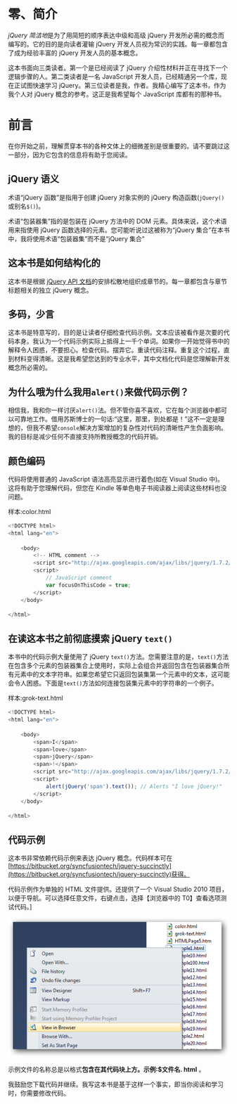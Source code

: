 # 零、简介

*jQuery 简洁地*是为了用简短的顺序表达中级和高级 jQuery 开发所必需的概念而编写的。它的目的是向读者灌输 jQuery 开发人员视为常识的实践。每一章都包含了成为经验丰富的 jQuery 开发人员的基本概念。

这本书面向三类读者。第一个是已经阅读了 jQuery 介绍性材料并正在寻找下一个逻辑步骤的人。第二类读者是一名 JavaScript 开发人员，已经精通另一个库，现在正试图快速学习 jQuery。第三位读者是我，作者。我精心编写了这本书，作为我个人对 jQuery 概念的参考。这正是我希望每个 JavaScript 库都有的那种书。

# 前言

在你开始之前，理解贯穿本书的各种文体上的细微差别是很重要的。请不要跳过这一部分，因为它包含的信息将有助于您阅读。

## jQuery 语义

术语“jQuery 函数”是指用于创建 jQuery 对象实例的 jQuery 构造函数(`jQuery()` 或别名`$()`)。

术语“包装器集”指的是包装在 jQuery 方法中的 DOM 元素。具体来说，这个术语用来指使用 jQuery 函数选择的元素。您可能听说过这被称为“jQuery 集合”在本书中，我将使用术语“包装器集”而不是“jQuery 集合”

## 这本书是如何结构化的

这本书是根据 [jQuery API 文档](http://docs.jquery.com/Main_Page)的安排松散地组织成章节的。每一章都包含与章节标题相关的独立 jQuery 概念。

## 多码，少言

这本书是特意写的，目的是让读者仔细检查代码示例。文本应该被看作是次要的代码本身。我认为一个代码示例实际上抵得上一千个单词。如果你一开始觉得书中的解释令人困惑，不要担心。检查代码。摆弄它。重读代码注释。重复这个过程，直到材料变得清晰。这是我希望您达到的专业水平，其中文档化代码是您理解新开发概念所必需的。

## 为什么哦为什么我用`alert()`来做代码示例？

相信我，我和你一样讨厌`alert()`法。但不管你喜不喜欢，它在每个浏览器中都可以可靠地工作。借用苏斯博士的一句话:“这里，那里，到处都是！”这不一定是理想的，但我不希望`console`解决方案增加的复杂性对代码的清晰性产生负面影响。我的目标是减少任何不直接支持所教授概念的代码开销。

## 颜色编码

代码将使用普通的 JavaScript 语法高亮显示进行着色(如在 Visual Studio 中)。这将有助于您理解代码，但您在 Kindle 等单色电子书阅读器上阅读这些材料也没问题。

样本:color.html

```js
<!DOCTYPE html>
<html lang="en">

    <body>
        <!-- HTML comment -->
        <script src="http://ajax.googleapis.com/ajax/libs/jquery/1.7.2/jquery.min.js"></script>
        <script>
            // JavaScript comment 
            var focusOnThisCode = true;
        </script>
    </body>

</html>

```

## 在读这本书之前彻底摸索 jQuery `text()`

本书中的代码示例大量使用了 jQuery `text()`方法。您需要注意的是，`text()`方法在包含多个元素的包装器集合上使用时，实际上会组合并返回包含在包装器集合所有元素中的文本字符串。如果您希望它只返回包装集第一个元素中的文本，这可能会令人困惑。下面是`text()`方法如何连接包装集元素中的字符串的一个例子。

样本:grok-text.html

```js
<!DOCTYPE html>
<html lang="en">

    <body>
        <span>I</span>
        <span>love</span>
        <span>jQuery</span>
        <span>!</span>
        <script src="http://ajax.googleapis.com/ajax/libs/jquery/1.7.2/jquery.min.js"></script>
        <script>
            alert(jQuery('span').text()); // Alerts "I love jQuery!"
        </script>
    </body>

</html>

```

## 代码示例

这本书非常依赖代码示例来表达 jQuery 概念。代码样本可在[https://bitbucket.org/syncfusiontech/jquery-succinctly](https://bitbucket.org/syncfusiontech/jquery-succinctly)获得。

代码示例作为单独的 HTML 文件提供。还提供了一个 Visual Studio 2010 项目，以便于导航。可以选择任意文件，右键点击，选择【浏览器中的 T0】查看选项测试代码。]

![jq1](img/image006.png)

示例文件的名称总是以格式**包含在其代码块上方。示例:$文件名. html** 。

我鼓励您下载代码并继续。我写这本书是基于这样一个事实，即当你阅读和学习时，你需要修改代码。
